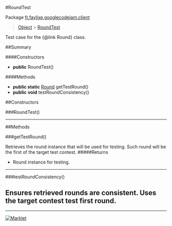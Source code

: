 #RoundTest

Package [fr.faylixe.googlecodejam.client](README.md)<br>
> [Object](../../../ava/lang/Object.md) > [RoundTest](RoundTest.md)

Test case for the {@link Round} class.

##Summary

####Constructors

* **public** RoundTest()

####Methods

* **public static** [Round](Round.md) getTestRound()
* **public** **void** testRoundConsistency()


##Constructors

###RoundTest()



---

##Methods

###getTestRound()


Retrieves the round instance that will
 be used for testing. Such round will be the first
 of the target test contest.
#####Returns


* Round instance for testing.

---
###testRoundConsistency()


Ensures retrieved rounds are consistent.
 Uses the target contest test first round.
---
---
[![Marklet](https://img.shields.io/badge/Generated%20by-Marklet-green.svg)](https://github.com/Faylixe/marklet)